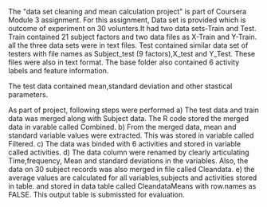 The "data set cleaning and mean calculation project" is part of Coursera Module 3 assignment. For this assignment, Data set is provided which is outcome of experiment on 30 volunters.It had two data sets-Train and Test. 
Train contained 21 subject factors and two data files as X-Train and Y-Train. all the three data sets were in text files.
Test contained similar data set of testers with file names as Subject_test (9 factors),X_test and Y_Test. These files were also in text format.
The base folder also contained 6 activity labels and feature information.

The test data contained mean,standard deviation and other stastical parameters.

As part of project, following steps were performed
a) The test data and train data was  merged along with Subject data. The R code stored the merged data in varable called Combined.
b) From the merged data, mean and standard variable values were extracted. This was stored in variable called Filtered.
c) The data was binded with 6 activities and stored in variable called activities.
d) The data column were renamed by clearly articulating Time,frequency, Mean and standard deviations in the variables. Also, the data on 30 subject records was also merged in file called Cleandata.
e) the average values are calculated for all variables,subjects and activities stored in table. and stored in data table called CleandataMeans with row.names as FALSE. This output table is submissted for evaluation.
